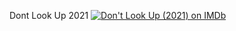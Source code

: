 Dont Look Up 2021
<span class="imdbRatingPlugin" data-user="ur147799638" data-title="tt11286314" data-style="p3"><a href="https://www.imdb.com/title/tt11286314/?ref_=plg_rt_1"><img src="https://ia.media-imdb.com/images/G/01/imdb/plugins/rating/images/imdb_37x18.png" alt=" Don't Look Up
(2021) on IMDb" />
</a></span><script>(function(d,s,id){var js,stags=d.getElementsByTagName(s)[0];if(d.getElementById(id)){return;}js=d.createElement(s);js.id=id;js.src="https://ia.media-imdb.com/images/G/01/imdb/plugins/rating/js/rating.js";stags.parentNode.insertBefore(js,stags);})(document,"script","imdb-rating-api");</script>
